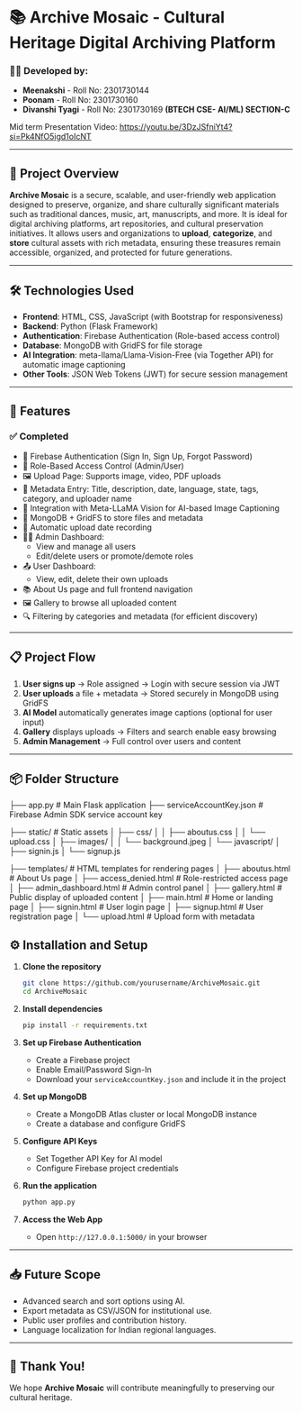 # 📚 Archive Mosaic - Cultural Heritage Digital Archiving Platform

### 👩‍💻 Developed by:

- **Meenakshi** - Roll No: 2301730144 
- **Poonam** - Roll No: 2301730160  
- **Divanshi Tyagi** - Roll No: 2301730169
**(BTECH CSE- AI/ML) SECTION-C**
  
Mid term Presentation Video:
https://youtu.be/3DzJSfniYt4?si=Pk4NfO5igd1oIcNT

---
## 📌 Project Overview

**Archive Mosaic** is a secure, scalable, and user-friendly web application designed to preserve, organize, and share culturally significant materials such as traditional dances, music, art, manuscripts, and more. It is ideal for digital archiving platforms, art repositories, and cultural preservation initiatives. 
It allows users and organizations to **upload**, **categorize**, and **store** cultural assets with rich metadata, ensuring these treasures remain accessible, organized, and protected for future generations.

---

## 🛠️ Technologies Used
- **Frontend**: HTML, CSS, JavaScript (with Bootstrap for responsiveness)
- **Backend**: Python (Flask Framework)
- **Authentication**: Firebase Authentication (Role-based access control)
- **Database**: MongoDB with GridFS for file storage
- **AI Integration**: meta-llama/Llama-Vision-Free (via Together API) for automatic image captioning
- **Other Tools**: JSON Web Tokens (JWT) for secure session management

---

## 🚀 Features

### ✅ Completed

- 🔐 Firebase Authentication (Sign In, Sign Up, Forgot Password)
- 👥 Role-Based Access Control (Admin/User)
- 🖼️ Upload Page: Supports image, video, PDF uploads
- 📝 Metadata Entry: Title, description, date, language, state, tags, category, and uploader name
- 🧠 Integration with Meta-LLaMA Vision for AI-based Image Captioning
- 💾 MongoDB + GridFS to store files and metadata
- 📅 Automatic upload date recording
- 👩‍💼 Admin Dashboard:
  - View and manage all users
  - Edit/delete users or promote/demote roles
- 📤 User Dashboard:
  - View, edit, delete their own uploads
- 📚 About Us page and full frontend navigation
- 🖼️ Gallery to browse all uploaded content
- 🔍 Filtering by categories and metadata (for efficient discovery)

---

## 📋 Project Flow

1. **User signs up** → Role assigned → Login with secure session via JWT
2. **User uploads** a file + metadata → Stored securely in MongoDB using GridFS
3. **AI Model** automatically generates image captions (optional for user input)
4. **Gallery** displays uploads → Filters and search enable easy browsing
5. **Admin Management** → Full control over users and content

---

## 📦 Folder Structure

├── app.py                        # Main Flask application
├── serviceAccountKey.json       # Firebase Admin SDK service account key

├── static/                      # Static assets
│   ├── css/
│   │   ├── aboutus.css
│   │   └── upload.css
│   ├── images/
│   │   └── background.jpeg
│   └── javascript/
│       ├── signin.js
│       └── signup.js

├── templates/                   # HTML templates for rendering pages
│   ├── aboutus.html             # About Us page
│   ├── access_denied.html       # Role-restricted access page
│   ├── admin_dashboard.html     # Admin control panel
│   ├── gallery.html             # Public display of uploaded content
│   ├── main.html                # Home or landing page
│   ├── signin.html              # User login page
│   ├── signup.html              # User registration page
│   └── upload.html              # Upload form with metadata


## ⚙️ Installation and Setup

1. **Clone the repository**
   ```bash
   git clone https://github.com/yourusername/ArchiveMosaic.git
   cd ArchiveMosaic
   ```

2. **Install dependencies**
   ```bash
   pip install -r requirements.txt
   ```

3. **Set up Firebase Authentication**
   - Create a Firebase project
   - Enable Email/Password Sign-In
   - Download your `serviceAccountKey.json` and include it in the project

4. **Set up MongoDB**
   - Create a MongoDB Atlas cluster or local MongoDB instance
   - Create a database and configure GridFS

5. **Configure API Keys**
   - Set Together API Key for AI model
   - Configure Firebase project credentials

6. **Run the application**
   ```bash
   python app.py
   ```

7. **Access the Web App**
   - Open `http://127.0.0.1:5000/` in your browser

---

## 📥 Future Scope

- Advanced search and sort options using AI.
- Export metadata as CSV/JSON for institutional use.
- Public user profiles and contribution history.
- Language localization for Indian regional languages.

---





## 🙌 Thank You!

We hope **Archive Mosaic** will contribute meaningfully to preserving our cultural heritage.


